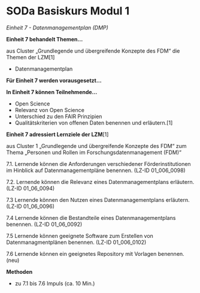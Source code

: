 <!--

author: Canan Hastik  
email:    
version:  v1
language: DE

icon:     https://raw.githubusercontent.com/chastik/Beratung_Dateityp_Bild/refs/heads/main/SODa-Logo_full.svg
link:     https://raw.githubusercontent.com/chastik/Beratung/refs/heads/main/soda.css

comment:  WissKi SODA OERs

-->

# SODa Basiskurs Modul 1 

*Einheit 7 - Datenmanagementplan (DMP)*

**Einheit 7 behandelt Themen…**

aus Cluster „Grundlegende und übergreifende Konzepte des FDM“ die Themen der LZM[1]

- Datenmanagementplan

**Für Einheit 7 werden vorausgesetzt…**



**In Einheit 7 können Teilnehmende…**

- Open Science
- Relevanz von Open Science
- Unterschied zu den FAIR Prinzipien
- Qualitätskriterien von offenen Daten
benennen und erläutern.[1]

**Einheit 7 adressiert Lernziele der LZM**[1]

aus Cluster 1 „Grundlegende und übergreifende Konzepte des FDM“ zum Thema „Personen und Rollen im Forschungsdatenmanagement (FDM)“

7.1. Lernende können die Anforderungen verschiedener Förderinstitutionen im Hinblick auf Datenmanagementpläne benennen. (LZ-ID 01_006_0098)

7.2. Lernende können die Relevanz eines Datenmanagementplans erläutern. (LZ-ID 01_06_0094)

7.3  Lernende können den Nutzen eines Datenmanagementplans erläutern. (LZ-ID 01_06_0096)

7.4  Lernende können die Bestandteile eines Datenmanagementplans benennen. (LZ-ID 01_06_0092)

7.5  Lernende können geeignete Software zum Erstellen von Datenmanagmentplänen benennen. (LZ-ID 01_006_0102)

7.6  Lernende können ein geeignetes Repository mit Vorlagen benennen. (neu)


**Methoden**

- zu 7.1 bis 7.6 Impuls (ca. 10 Min.)




	
	
